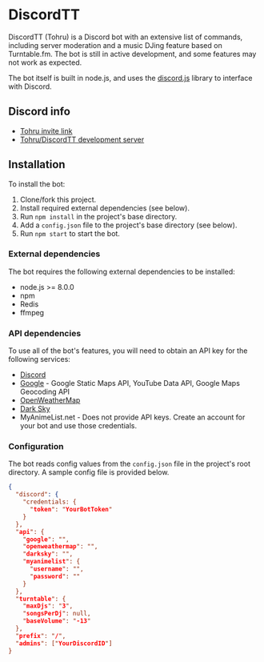 # DiscordTT
DiscordTT (Tohru) is a Discord bot with an extensive list of commands, including server moderation and a music DJing feature based on Turntable.fm. The bot is still in active development, and some features may not work as expected.

The bot itself is built in node.js, and uses the [discord.js](https://github.com/hydrabolt/discord.js) library to interface with Discord.

## Discord info
* [Tohru invite link](http://invite.tohru.club/)
* [Tohru/DiscordTT development server](http://discord.tohru.club/)

## Installation
To install the bot:
1. Clone/fork this project.
1. Install required external dependencies (see below).
1. Run `npm install` in the project's base directory.
1. Add a `config.json` file to the project's base directory (see below).
1. Run `npm start` to start the bot.

### External dependencies
The bot requires the following external dependencies to be installed:
* node.js >= 8.0.0
* npm
* Redis
* ffmpeg

### API dependencies
To use all of the bot's features, you will need to obtain an API key for the following services:
* [Discord](https://discordapp.com/developers/applications/me)
* [Google](https://console.cloud.google.com/apis/dashboard) - Google Static Maps API, YouTube Data API, Google Maps Geocoding API
* [OpenWeatherMap](https://openweathermap.org/appid)
* [Dark Sky](https://darksky.net/dev/)
* MyAnimeList.net - Does not provide API keys. Create an account for your bot and use those credentials.

### Configuration
The bot reads config values from the `config.json` file in the project's root directory. A sample config file is provided below.

```JSON
{
  "discord": {
    "credentials: {
      "token": "YourBotToken"
    }
  },
  "api": {
    "google": "",
    "openweathermap": "",
    "darksky": "",
    "myanimelist": {
      "username": "",
      "password": ""
    }
  },
  "turntable": {
    "maxDjs": "3",
    "songsPerDj": null,
    "baseVolume": "-13"
  },
  "prefix": "/",
  "admins": ["YourDiscordID"]
}
```
